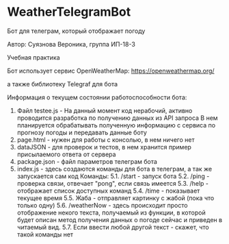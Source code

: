 # WeatherTelegramBot
Бот для телеграм, который отображает погоду

Автор: Суязнова Вероника, группа ИП-18-3

Учебная практика


Бот использует сервис OpenWeatherMap: https://openweathermap.org/

а также библиотеку Telegraf для бота

Информация о текущем состоянии работоспособности бота:
1. Файл testee.js - На данный момент код нерабочий, активно проводится разработка по получению данных из API запроса
В нем планируется обрабатывать полученную информацию с сервиса по прогнозу погоды и передавать данные боту
2. page.html - нужен для работы с консолью, в нем ничего нет
3. dataJSON - для проверок и тестов, в нем хранится пример присылаемого ответа от сервера
4. package.json - файл параметров телеграм бота
5. index.js - здесь создаются команды для бота в телеграм, а так же запускается сам код
Команды:
5.1. /start - запуск бота
5.2. /ping - проверка связи, отвечает "pong", если связь имеется
5.3. /help - отображает список доступных команд
5.4. /time - показывает текущее время
5.5. Жаба - отправляет картинку с жабой (пока что только одну)
5.6. /weatherNow - здесь происходит просто отображение некого текста, получаемый из функции, в которой будет описан метод получения данных о погоде сейчас и приведен в читаемый вид.
5.7. Если ввести любой другой текст - скажет, что такой команды нет
